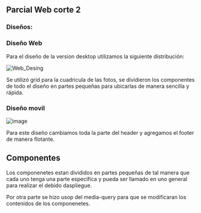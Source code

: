 ## Parcial Web corte 2
### Diseños:

### Diseño Web
Para el diseño de la version desktop utilizamos la siguiente distribución:

![Web_Desing](https://user-images.githubusercontent.com/71720590/136895178-78df279d-14c1-4ee3-ad01-16b9a6412102.png)

Se utilizó grid para la cuadricula de las fotos, se dividieron los componentes de todo el diseño en partes pequeñas para ubicarlas de manera sencilla y rápida.

### Diseño movil

![image](https://user-images.githubusercontent.com/71720590/136896055-b77b69ef-71a1-4089-bf58-d3b82c12c647.png)

Para este diseño cambiamos toda la parte del header y agregamos el footer de manera flotante.

## Componentes

Los componenetes estan divididos en partes pequeñas de tal manera que cada uno tenga una parte especifica y pueda ser llamado en uno general para realizar el debido daspliegue.

Por otra parte se hizo usop del media-query para que se modificaran los contenidos de los componenetes.
